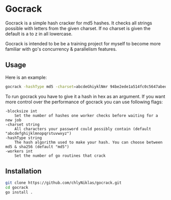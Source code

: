 # Gocrack

Gocrack is a simple hash cracker for md5 hashes.
It checks all strings possible with letters from the given charset.
If no charset is given the default is a to z in all lowercase.

Gocrack is intended to be be a training project for myself to become
more familiar with go's concurrency & parallelism features.  

## Usage

Here is an example:

``` sh
gocrack -hashType md5 -charset=abcdeGhiyklNmr 94be2ede1a514fc0c5647abed54b8c7f
```

To run gocrack you have to give it a hash in hex as an argument.
If you want more control over the performance of gocrack you can
use following flags:

```
-blocksize int
    Set the number of hashes one worker checks before waiting for a new job
-charset string
    All characters your password could possibly contain (default "abcdefghijklmnopqrstuvwxyz")
-hashType string
    The hash algorithm used to make your hash. You can choose between md5 & sha256 (default "md5")
-workers int
    Set the number of go routines that crack
```

## Installation


``` sh
git clone https://github.com/chlyNiklas/gocrack.git
cd gocrack
go install .
```

